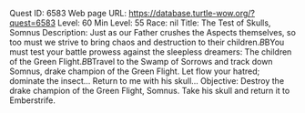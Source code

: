 Quest ID: 6583
Web page URL: https://database.turtle-wow.org/?quest=6583
Level: 60
Min Level: 55
Race: nil
Title: The Test of Skulls, Somnus
Description: Just as our Father crushes the Aspects themselves, so too must we strive to bring chaos and destruction to their children.$B$BYou must test your battle prowess against the sleepless dreamers: The children of the Green Flight.$B$BTravel to the Swamp of Sorrows and track down Somnus, drake champion of the Green Flight. Let flow your hatred; dominate the insect... Return to me with his skull...
Objective: Destroy the drake champion of the Green Flight, Somnus. Take his skull and return it to Emberstrife.
